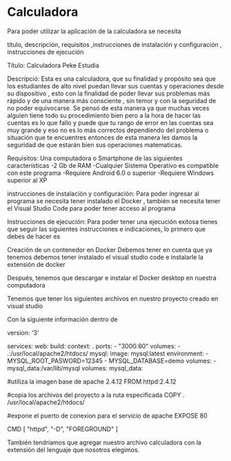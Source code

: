 # Calculadora
Para poder utilizar la aplicación de la calculadora se necesita 

título, descripción, requisitos ,instrucciones de instalación y configuración , instrucciones de ejecución 



Título:
Calculadora Peke Estudia

Descripció:
Esta es una calculadora, que su finalidad y propósito sea que los estudiantes de alto nivel puedan llevar sus cuentas y operaciones desde su dispositivo , esto con la finalidad de poder llevar sus problemas más rápido y de una manera más consciente , sin temor y con la seguridad de no poder equivocarse.
Se pensó de esta manera ya que muchas veces alguien tiene todo su procedimiento bien pero a la hora de hacer las cuentas es lo que fallo y puede que tu rango de error en las cuentas sea muy grande y eso no es lo más correctos dependiendo del problema o situación que te encuentres entonces de esta manera les damos la seguridad de que estarán bien sus operaciones matematicas.

Requisitos:
Una computadora o Smartphone de las siguientes características
-2 Gb de RAM
-Cualquier Sistema Operativo es compatible con este programa
-Requiere Android 6.0 o superior
-Requiere Windows superior al XP


instrucciones de instalación y configuración:
Para poder ingresar al programa se necesita tener instalado el Docker , también se necesita tener el Visual Studio Code para poder tener acceso al programa


Instrucciones de ejecución:
Para poder tener una ejecución exitosa tienes que seguir las siguientes instrucciones e indicaciones, lo primero que debes de hacer es 

 
Creación de un contenedor en Docker 
Debemos tener en cuenta que ya tenemos debemos tener instalado el visual studio code e instalarle la extensión de docker

Después, tenemos que descargar e instalar el Docker desktop en nuestra computadora

Tenemos que tener los siguientes archivos en nuestro proyecto creado en visual studio

Con la siguiente información dentro de

version: '3'

services:
  web:
    build: 
      context: .
    ports:
      - "3000:80"
    volumes:
      - .:/usr/local/apache2/htdocs/
  mysql:
    image: mysql:latest
    environment:
      - MYSQL_ROOT_PASWORD=12345
      - MYSQL_DATABASE=demo
    volumes:
      - mysql_data:/var/lib/mysql
volumes:
  mysql_data:

#utiliza la imagen base de apache 2.4.12
FROM httpd:2.4.12

#copia los archivos del proyecto a la ruta especificada
COPY . /usr/local/apache2/htdocs/

#expone el puerto de conexion para el servicio de apache 
EXPOSE 80

CMD [ "httpd", "-D", "FOREGROUND" ]

También tendríamos que agregar nuestro archivo calculadora con la extensión del lenguaje que nosotros elegimos.
